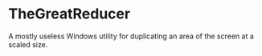 TheGreatReducer
===============

A mostly useless Windows utility for duplicating an area of the screen at a scaled size.
